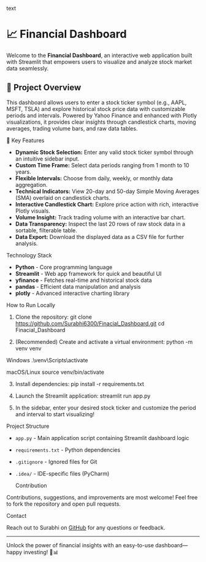 text
# 📈 Financial Dashboard

Welcome to the **Financial Dashboard**, an interactive web application built with Streamlit that empowers users to visualize and analyze stock market data seamlessly.

## 🚀 Project Overview

This dashboard allows users to enter a stock ticker symbol (e.g., AAPL, MSFT, TSLA) and explore historical stock price data with customizable periods and intervals. Powered by Yahoo Finance and enhanced with Plotly visualizations, it provides clear insights through candlestick charts, moving averages, trading volume bars, and raw data tables.

 🌟 Key Features

- **Dynamic Stock Selection:** Enter any valid stock ticker symbol through an intuitive sidebar input.
- **Custom Time Frame:** Select data periods ranging from 1 month to 10 years.
- **Flexible Intervals:** Choose from daily, weekly, or monthly data aggregation.
- **Technical Indicators:** View 20-day and 50-day Simple Moving Averages (SMA) overlaid on candlestick charts.
- **Interactive Candlestick Chart:** Explore price action with rich, interactive Plotly visuals.
- **Volume Insight:** Track trading volume with an interactive bar chart.
- **Data Transparency:** Inspect the last 20 rows of raw stock data in a sortable, filterable table.
- **Data Export:** Download the displayed data as a CSV file for further analysis.

 Technology Stack

- **Python** - Core programming language
- **Streamlit** - Web app framework for quick and beautiful UI
- **yfinance** - Fetches real-time and historical stock data
- **pandas** - Efficient data manipulation and analysis
- **plotly** - Advanced interactive charting library

 How to Run Locally

1. Clone the repository:
git clone https://github.com/Surabhi6300/Finacial_Dashboard.git
cd Finacial_Dashboard



2. (Recommended) Create and activate a virtual environment:
python -m venv venv

Windows
.\venv\Scripts\activate

macOS/Linux
source venv/bin/activate


3. Install dependencies:
pip install -r requirements.txt


4. Launch the Streamlit application:
streamlit run app.py


5. In the sidebar, enter your desired stock ticker and customize the period and interval to start visualizing!

 Project Structure

- `app.py` - Main application script containing Streamlit dashboard logic
- `requirements.txt` - Python dependencies
- `.gitignore` - Ignored files for Git
- `.idea/` - IDE-specific files (PyCharm)

  Contribution

Contributions, suggestions, and improvements are most welcome! Feel free to fork the repository and open pull requests.

  Contact

Reach out to Surabhi on [GitHub](https://github.com/Surabhi6300) for any questions or feedback.

---

Unlock the power of financial insights with an easy-to-use dashboard—happy investing! 🚀📊
